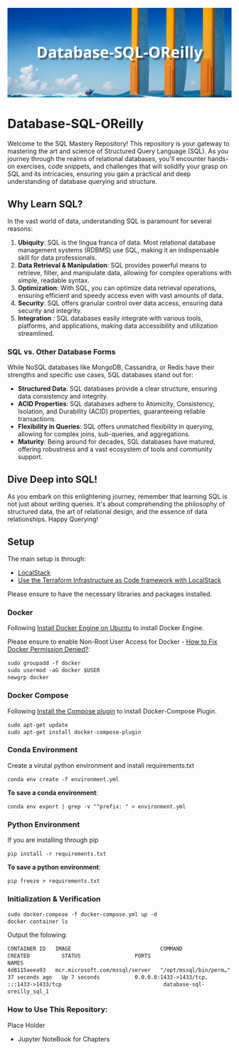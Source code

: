 ![Main Banner](./markdown-images/main-banner.png)

# Database-SQL-OReilly
Welcome to the SQL Mastery Repository! This repository is your gateway to mastering the art and science of Structured Query Language (SQL). As you journey through the realms of relational databases, you'll encounter hands-on exercises, code snippets, and challenges that will solidify your grasp on SQL and its intricacies, ensuring you gain a practical and deep understanding of database querying and structure.

## Why Learn SQL?
In the vast world of data, understanding SQL is paramount for several reasons:

1. **Ubiquity**: SQL is the lingua franca of data. Most relational database management systems (RDBMS) use SQL, making it an indispensable skill for data professionals.
2. **Data Retrieval & Manipulation**: SQL provides powerful means to retrieve, filter, and manipulate data, allowing for complex operations with simple, readable syntax.
3. **Optimization**: With SQL, you can optimize data retrieval operations, ensuring efficient and speedy access even with vast amounts of data.
4. **Security**: SQL offers granular control over data access, ensuring data security and integrity.
5. **Integration** : SQL databases easily integrate with various tools, platforms, and applications, making data accessibility and utilization streamlined.

### SQL vs. Other Database Forms
While NoSQL databases like MongoDB, Cassandra, or Redis have their strengths and specific use cases, SQL databases stand out for:
- **Structured Data**: SQL databases provide a clear structure, ensuring data consistency and integrity.
- **ACID Properties**: SQL databases adhere to Atomicity, Consistency, Isolation, and Durability (ACID) properties, guaranteeing reliable transactions.
- **Flexibility in Queries**: SQL offers unmatched flexibility in querying, allowing for complex joins, sub-queries, and aggregations.
- **Maturity**: Being around for decades, SQL databases have matured, offering robustness and a vast ecosystem of tools and community support.

## Dive Deep into SQL!
As you embark on this enlightening journey, remember that learning SQL is not just about writing queries. It's about comprehending the philosophy of structured data, the art of relational design, and the essence of data relationships. Happy Querying!

## Setup

The main setup is through:
- [LocalStack](https://github.com/localstack/localstack)
- [Use the Terraform Infrastructure as Code framework with LocalStack](https://docs.localstack.cloud/user-guide/integrations/terraform/)

Please ensure to have the necessary libraries and packages installed.

### Docker

Following [Install Docker Engine on Ubuntu](https://docs.docker.com/engine/install/ubuntu/) to install Docker Engine.

Please ensure to enable Non-Root User Access for Docker - [How to Fix Docker Permission Denied?](https://phoenixnap.com/kb/docker-permission-denied):
```termnial
sudo groupadd -f docker
sudo usermod -aG docker $USER
newgrp docker
```

### Docker Compose

Following [Install the Compose plugin](https://docs.docker.com/compose/install/linux/) to install Docker-Compose Plugin.
```terminal
sudo apt-get update
sudo apt-get install docker-compose-plugin

```

### Conda Environment

Create a virutal python environment and install requirements.txt

```terminal
conda env create -f environment.yml
```

**To save a conda environment**:
```terminal
conda env export | grep -v "^prefix: " > environment.yml
```

### Python Environment

If you are installing through pip

```terminal
pip install -r requirements.txt
```

**To save a python environment**:
```terminal
pip freeze > requirements.txt
```

### Initialization & Verification

```terminal
sudo docker-compose -f docker-compose.yml up -d
docker container ls
```
Output the folowing:
```terminal
CONTAINER ID   IMAGE                            COMMAND                  CREATED          STATUS                 PORTS                                                                    NAMES
4d8115aeea93   mcr.microsoft.com/mssql/server   "/opt/mssql/bin/perm…"   37 seconds ago   Up 7 seconds           0.0.0.0:1433->1433/tcp, :::1433->1433/tcp                                database-sql-oreilly_sql_1
```


### How to Use This Repository:

Place Holder
- Jupyter NoteBook for Chapters